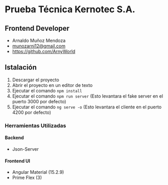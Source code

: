 # Prueba Técnica Kernotec S.A.
## Frontend Developer

- Arnaldo Muñoz Mendoza
- munozarni12@gmail.com
- https://github.com/ArnyWorld

## Istalación
1. Descargar el proyecto
2. Abrir el proyecto en un editor de texto
3. Ejecutar el comando ```npm install```
4. Ejecutar el comando ```npm run server``` (Esto levantara el fake server en el puerto 3000 por defecto)
5. Ejecutar el comando ```ng serve -o```  (Esto levantara el cliente en el puerto 4200 por defecto)





### Herramientas Utilizadas
#### Backend
- Json-Server
#### Frontend UI
- Angular Material (15.2.9)
- Prime Flex (3) 

